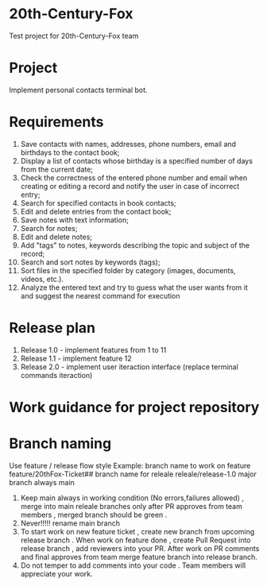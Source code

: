 # 20th-Century-Fox
Test project for 20th-Century-Fox team

# Project
Implement personal contacts terminal bot.

# Requirements

1. Save contacts with names, addresses, phone numbers, email and birthdays to the contact book;
2. Display a list of contacts whose birthday is a specified number of days from the current date;
3. Check the correctness of the entered phone number and email when creating or editing a record and notify the user in case of incorrect entry;
4. Search for specified contacts in book contacts;
5. Edit and delete entries from the contact book;
6. Save notes with text information;
7. Search for notes;
8. Edit and delete notes;
9. Add "tags" to notes, keywords describing the topic and subject of the record;
10. Search and sort notes by keywords (tags);
11. Sort files in the specified folder by category (images, documents, videos, etc.).
12. Analyze the entered text and try to guess what the user wants from it and suggest the nearest command for execution 

# Release plan
1. Release 1.0  - implement features from 1 to 11
2. Release 1.1 - implement feature 12
3. Release 2.0 - implement user iteraction interface (replace terminal commands iteraction)

# Work guidance for project repository
# Branch naming
Use feature / release flow style
Example: branch name to work on feature feature/20thFox-Ticket##
		 branch name for releale        releale/release-1.0
		 major branch always            main

1. Keep main always in working condition (No errors,failures allowed) , merge into main releale branches only
after PR approves from team members , merged branch should be green . 
2. Never!!!!! rename main branch
3. To start work on new feature ticket , create new branch from upcoming release branch . When work on 
feature done , create Pull Request into release branch , add reviewers into your PR. After work on PR comments and final approves from team merge feature branch into release branch. 
4. Do not temper to add comments into your code . Team members will appreciate your work.